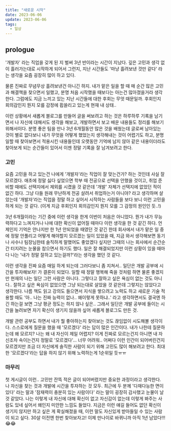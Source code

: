 ```yaml
---
title: "새로운 시작"
date: 2023-06-06
update: 2023-06-06
tags:
  - 일상
---
```


## prologue

'개발자' 라는 직업을 갖게 된 지 벌써 3년 반이라는 시간이 지났다.
깊은 고민과 생각 없이 흘러가는대로 시작하게 되어서 그런지, 지난 시간들도 '마냥 흘려보낸 것만 같다' 라는 생각을 요즘 굉장히 많이 하고 있다.

물론 진짜로 무념무상 흘려보낸건 아니긴 하지.
내가 맡은 일을 할 때 매 순간 많은 고민과 해결책을 찾으면서 일했고, 분명 처음 시작했을 때보다는 아는건 많아졌을거라 생각한다.
그럼에도 지금 느끼고 있는 지난 시간들에 대한 후회는 무엇 때문일까.
후회인지 회의감인지 뭔지 모를 감정에 휩쓸리고 있는게 현재 내 상태..

이런 상황에서 새롭게 블로그를 만들어 글을 써보려고 하는 것은 하루하루 기록을 남기면서 나 자신에 대해서도 생각을 해보고,
개발하면서 보고 배운 내용들도 정리를 해보기 위해서이다.
분명 좋은 팀을 만나 3년 6개월동안 많은 것을 배웠는데 글로써 남아있는 것이 별로 없다보니 내가 무엇을 어떻게 했었는지 생각해내는 것이 어렵기도 하고,
분명 일할 때 찾아보면서 적용시킨 내용들인데 오랫동안 기억에 남지 않아 같은 내용이더라도 찾아보게 되는 순간들이 있어서
이젠 정말 기록을 잘 남겨보려고 한다.

### 고민

요즘 고민을 하고 있는건 나에게 '개발자'라는 직업이 잘 맞는건가? 하는 것인데 사실 잘 모르겠다.
애초에 정말 싫다 싶었으면 학부 때 전공으로 선택을 안했을 것이고, 취업 준비할 때에도 선택지에서 제외를 시켰을 것 같은데
'개발' 자체가 선택지에 없었던 적이 없긴 하다.
그냥 다들 원래 무난하게 전공 살려서 취업하는거 아니야? 라고 생각하며 살았는데
'개발자'라는 직업을 정말 하고 싶어서 시작하는 사람들을 보다 보니 이런 고민을 하게 되는 것 같다.
(이게 지금 후회인지 회의감인지 뭔지 모를 그 감정의 원인인 듯..!)

3년 6개월이라는 기간 중에 이런 생각을 한게 이번이 처음은 아니었다.
뭔가 내가 무능력하다고 느껴지거나 나에 대한 확신이 없어질 때마다 이런 생각을 한 것 같긴 하다.
언제인지 기억은 안나지만 한 1년 안되었을 때였던 것 같긴 한데
회사에서 내가 맡은 일 중에 정말 안풀리고 어떻게 해야할지 모르겠는 일이 있었을 때,
지금 와서 생각해보면 동기나 사수나 팀장님한테 솔직하게 말했어도 좋았겠다 싶지만
그때의 나는 회사에서 순간순간 터지려는 눈물을 참으면서 하기도 했다.
일은 잘 해결되었지만 이런 상황이 있을 때마다 나는 '내가 정말 잘하고 있는걸까?'라는 생각을 했던 것 같다.

이런 생각을 진짜 요즘 매일 하게 되는데 그러다보니 좀 지쳐서..
일단은 개발 공부에 시간을 투자해보자! 가 결론이 되었다.
일할 때 정말 행복해 죽을 것처럼 하면 물론 좋겠지만 현재의 나는 일단 그런 사람은 아니다.
그렇다고 잘하고 싶은 욕심이 없는 것도 아니다..
잘하고 싶은 욕심이 없었으면 그냥 되는대로 살았을 것 같은데 그렇지는 않았다고 생각한다.
나름 책도 읽고 강의도 들으면서 지식을 쌓으려고 노력도 하고
새로운 기술 적용할 때도 '아.. 나는 진짜 능력이 없나.. 왜이렇게 못하냐..' 라고 생각하면서도 결국엔 하긴 하는걸 보면 그냥 평균 정도는 하지 않나 싶은..
그래서 일단은 개발 공부에 들이는 시간을 늘려보면 자기 확신이 생기지 않을까 싶어 새롭게 블로그도 만든 것.

개발 관련 공부도 하면서 내가 뭘 좋아하는지 찾아보는 것도 끊임없이 시도해볼 생각이다.
스스로에게 질문을 했을 때 '모르겠다' 라는 답이 많은 인간이다.
내가 나한테 질문하는데 왜 모르지? 나는 왜 내 자신이 제일 어렵지?
이게 진짜로 모르는건지 아니면 내 자신조차 속이는건지 정말로 '모르겠다'...
너무 어려워.. 어쩌다 이런 인간이 되어버린건지 모르겠지만
조금 더 자신에게 솔직한 사람이 되기 위해 고민도 많이 해보려고 한다.
최대한 '모르겠다'라는 답을 하지 않기 위해 노력하는게 1순위일 듯ㅠㅠ

### 마무리

첫 게시글이 이런.. 고민만 잔뜩 적은 글이 되어버렸지만 중요한 과정이라고 생각한다. 나 자신을 찾는 것과 개발에 시간을 투자하는 것 모두.
최근에 두 분께 '다재다능한 면이 있다' 라는 말과 '잠재력이 충분히 있는 사람이다' 라는 말이 굉장히 감사했고 눈물이 날 것 같았다. 나는 이렇게 내 자신에 대해 확신이 없고 자신감이 없는데 이렇게 봐주는 사람도 있네 싶어서 왜인지 미안한 느낌도 들었다. 지금은 이런 얘길 들어도 없던 확신이 생기지 않지만 하고 싶은 게 확실해졌을 때, 이런 말도 자신있게 받아들일 수 있는 사람이 되고 싶다. 30살 이전엔 한번 찾아보자고! 이제 만나이로 바뀌니까 아직 1년 남았다!!!😂😂
